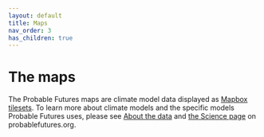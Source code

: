 ```yaml
---
layout: default
title: Maps
nav_order: 3
has_children: true
---
```


# The maps

The Probable Futures maps are climate model data displayed as [Mapbox tilesets](/map-tilesets). To learn more about climate models and the specific models Probable Futures uses, please see [About the data](/background-data-and-maps) and [the Science page](https://probablefutures.org/science/) on probablefutures.org.
